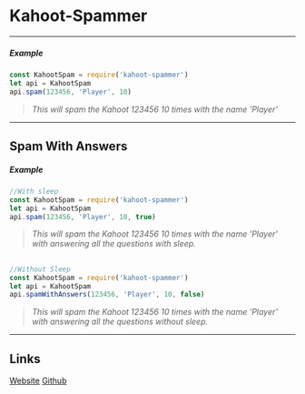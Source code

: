 # Kahoot-Spammer

---
##### Example
```js
const KahootSpam = require('kahoot-spammer')
let api = KahootSpam
api.spam(123456, 'Player', 10)
```
> *This will spam the Kahoot 123456 10 times with the name 'Player'*
---
## Spam With Answers
##### Example
```js
//With sleep
const KahootSpam = require('kahoot-spammer')
let api = KahootSpam
api.spam(123456, 'Player', 10, true)
```
> *This will spam the Kahoot 123456 10 times with the name 'Player' with answering all the questions with sleep.*
##
```js
//Without Sleep
const KahootSpam = require('kahoot-spammer')
let api = KahootSpam
api.spamWithAnswers(123456, 'Player', 10, false)
```
> *This will spam the Kahoot 123456 10 times with the name 'Player' with answering all the questions without sleep.*
---
## Links
[Website](https://thomxs.xyz/kahoot)
[Github](https://github.com/tthomxs/kahoot-spammer)
